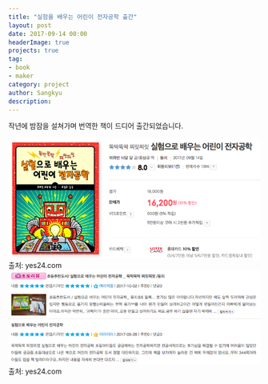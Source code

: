 ```yaml
---
title: "실험을 배우는 어린이 전자공학 출간"
layout: post
date: 2017-09-14 00:00
headerImage: true
projects: true
tag:
- book
- maker
category: project
author: Sangkyu
description: 
---
```


작년에 밤잠을 설쳐가며 번역한 책이 드디어 출간되었습니다.

<img class="image" src="https://github.com/1-lab/1-lab.github.io/blob/master/_posts/images/intro-my-book.png?raw=true" alt="yes24 book information">
<figcaption class="caption">출처: yes24.com</figcaption>

<img class="image" src="https://github.com/1-lab/1-lab.github.io/blob/master/_posts/images/comments-on-my-book.png?raw=true" alt="book review">
<figcaption class="caption">출처: yes24.com</figcaption>
